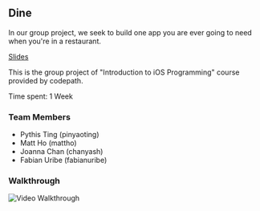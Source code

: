 ## Dine

In our group project, we seek to build one app you are ever going to need when you're in a restaurant.

[Slides](Dine.key)

This is the group project of "Introduction to iOS Programming" course provided by codepath.

Time spent: 1 Week

### Team Members
* Pythis Ting  (pinyaoting)
* Matt Ho      (mattho)
* Joanna Chan  (chanyash)
* Fabian Uribe (fabianuribe)

### Walkthrough

![Video Walkthrough](Dine.gif)

